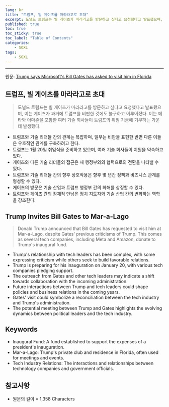 ```yaml
---
lang: kr
title: "트럼프, 빌 게이츠를 마라라고로 초대"
excerpt: 도널드 트럼프는 빌 게이츠가 마라라고를 방문하고 싶다고 요청했다고 발표했으며, 이는 게이츠가 과거에 트럼프를 비판한 것에도 불구하고 이루어졌다. 이는 메타와 아마존을 포함한 여러 기술 회사들이 트럼프의 취임 기금에 기부하는 가운데 발생했다.
published: true
toc: true
toc_sticky: true
toc_label: "Table of Contents"
categories:
    - SOXL
tags:
    - SOXL
---
```


---

  원문: [Trump says Microsoft's Bill Gates has asked to visit him in Florida](https://www.investing.com/news/stock-market-news/trump-says-microsofts-bill-gates-has-asked-to-visit-him-in-florida-3790005)

## 트럼프, 빌 게이츠를 마라라고로 초대

> 도널드 트럼프는 빌 게이츠가 마라라고를 방문하고 싶다고 요청했다고 발표했으며, 이는 게이츠가 과거에 트럼프를 비판한 것에도 불구하고 이루어졌다. 이는 메타와 아마존을 포함한 여러 기술 회사들이 트럼프의 취임 기금에 기부하는 가운데 발생했다.


- 트럼프와 기술 리더들 간의 관계는 복잡하며, 일부는 비판을 표현한 반면 다른 이들은 우호적인 관계를 구축하려고 한다.
- 트럼프는 1월 20일 취임식을 준비하고 있으며, 여러 기술 회사들이 지원을 약속하고 있다.
- 게이츠와 다른 기술 리더들의 접근은 새 행정부와의 협력으로의 전환을 나타낼 수 있다.
- 트럼프와 기술 리더들 간의 향후 상호작용은 향후 몇 년간 정책과 비즈니스 관계를 형성할 수 있다.
- 게이츠의 방문은 기술 산업과 트럼프 행정부 간의 화해를 상징할 수 있다.
- 트럼프와 게이츠 간의 잠재적 만남은 정치 지도자와 기술 산업 간의 변화하는 역학을 강조한다.

## Trump Invites Bill Gates to Mar-a-Lago

> Donald Trump announced that Bill Gates has requested to visit him at Mar-a-Lago, despite Gates' previous criticisms of Trump. This comes as several tech companies, including Meta and Amazon, donate to Trump's inaugural fund.


- Trump's relationship with tech leaders has been complex, with some expressing criticism while others seek to build favorable relations.
- Trump is preparing for his inauguration on January 20, with various tech companies pledging support.
- The outreach from Gates and other tech leaders may indicate a shift towards collaboration with the incoming administration.
- Future interactions between Trump and tech leaders could shape policies and business relations in the coming years.
- Gates' visit could symbolize a reconciliation between the tech industry and Trump's administration.
- The potential meeting between Trump and Gates highlights the evolving dynamics between political leaders and the tech industry.

## Keywords

- Inaugural Fund: A fund established to support the expenses of a president's inauguration.
- Mar-a-Lago: Trump's private club and residence in Florida, often used for meetings and events.
- Tech Industry Relations: The interactions and relationships between technology companies and government officials.

## 참고사항

- 원문의 길이 = 1,358 Characters

